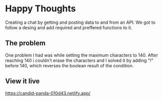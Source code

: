 # Happy Thoughts

Creating a chat by getting and posting data to and from an API. We got to follow a desing and add required and preffered functions to it.

## The problem

One problem I had was while setting the maximum characters to 140. After reaching 140 i couldn't erase the characters and I solved it by adding "!" before 140, which reverses the boolean result of the condition. 

## View it live

https://candid-panda-010d43.netlify.app/
